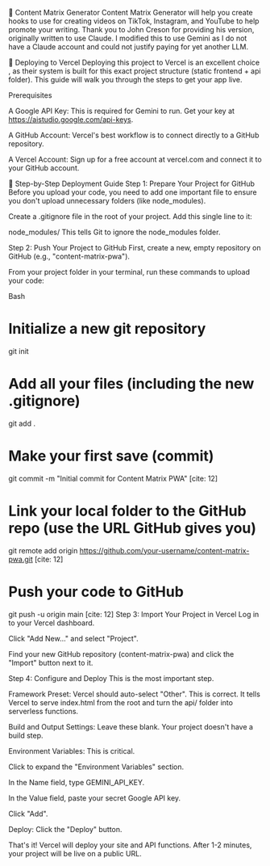 🎯 Content Matrix Generator
Content Matrix Generator will help you create hooks to use for creating videos on TikTok, Instagram, and YouTube to help promote your writing.
Thank you to John Creson for providing his version, originally written to use Claude.  I modified this to use Gemini as I do not have a Claude account and could not justify paying for yet another LLM.

🚀 Deploying to Vercel
Deploying this project to Vercel is an excellent choice , as their system is built for this exact project structure (static frontend + api folder). This guide will walk you through the steps to get your app live.


Prerequisites 


A Google API Key: This is required for Gemini to run. Get your key at https://aistudio.google.com/api-keys.



A GitHub Account: Vercel's best workflow is to connect directly to a GitHub repository.


A Vercel Account: Sign up for a free account at vercel.com and connect it to your GitHub account.

🚀 Step-by-Step Deployment Guide
Step 1: Prepare Your Project for GitHub
Before you upload your code, you need to add one important file to ensure you don't upload unnecessary folders (like node_modules).

Create a .gitignore file in the root of your project. Add this single line to it:


node_modules/
This tells Git to ignore the node_modules folder.

Step 2: Push Your Project to GitHub
First, create a new, empty repository on GitHub (e.g., "content-matrix-pwa").

From your project folder in your terminal, run these commands to upload your code:

Bash

# Initialize a new git repository
git init

# Add all your files (including the new .gitignore)
git add . 

# Make your first save (commit)
git commit -m "Initial commit for Content Matrix PWA" [cite: 12]

# Link your local folder to the GitHub repo (use the URL GitHub gives you)
git remote add origin https://github.com/your-username/content-matrix-pwa.git [cite: 12]

# Push your code to GitHub
git push -u origin main [cite: 12]
Step 3: Import Your Project in Vercel
Log in to your Vercel dashboard.

Click "Add New..." and select "Project".

Find your new GitHub repository (content-matrix-pwa) and click the "Import" button next to it.

Step 4: Configure and Deploy
This is the most important step.


Framework Preset: Vercel should auto-select "Other". This is correct. It tells Vercel to serve index.html from the root and turn the api/ folder into serverless functions.




Build and Output Settings: Leave these blank. Your project doesn't have a build step.


Environment Variables: This is critical.

Click to expand the "Environment Variables" section.

In the Name field, type GEMINI_API_KEY.

In the Value field, paste your secret Google API key.

Click "Add".


Deploy: Click the "Deploy" button.

That's it! Vercel will deploy your site and API functions. After 1-2 minutes, your project will be live on a public URL.
